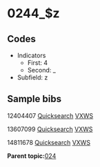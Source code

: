 # 0244\_$z

## Codes

-   Indicators
    -   First: 4
    -   Second: \_
-   Subfield: z

## Sample bibs

12404407 [Quicksearch](https://search.library.yale.edu/catalog/12404407) [VXWS](http://prodorbis.library.yale.edu:7014/vxws/GetHoldingsService?bibId=12404407)

13607099 [Quicksearch](https://search.library.yale.edu/catalog/13607099) [VXWS](http://prodorbis.library.yale.edu:7014/vxws/GetHoldingsService?bibId=13607099)

14811678 [Quicksearch](https://search.library.yale.edu/catalog/14811678) [VXWS](http://prodorbis.library.yale.edu:7014/vxws/GetHoldingsService?bibId=14811678)

**Parent topic:**[024](../../tags/024/024.md)

